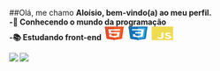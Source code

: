 ##Olá, me chamo <strong>Aloísio<strong>, bem-vindo(a) ao meu perfil.
<br>-🤔 Conhecendo o mundo da programação
<br>-📚 Estudando front-end
<img align="justify" alt="Rafa-HTML" height="25" width="40" src="https://raw.githubusercontent.com/devicons/devicon/master/icons/html5/html5-original.svg">
<img align="justify" alt="Rafa-CSS" height="25" width="40" src="https://raw.githubusercontent.com/devicons/devicon/master/icons/css3/css3-original.svg">
<img align="justify" alt="Rafa-Js" height="25" width="40" src="https://raw.githubusercontent.com/devicons/devicon/master/icons/javascript/javascript-plain.svg">  
<div> 
  <a href="https://www.linkedin.com/in/aloísio-vitório-a557a4220/" target="_blank"><img src="https://img.shields.io/badge/-LinkedIn-%230077B5?style=for-the-badge&logo=linkedin&logoColor=white" target="_blank"></a>
  <a href = "mailto:aloisiofernandes55@gmail.com"><img src="https://img.shields.io/badge/Gmail-D14836?style=for-the-badge&logo=gmail&logoColor=white" target="_blank"></a>
</div>    
